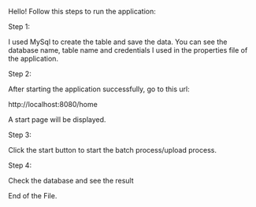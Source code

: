 Hello!
Follow this steps to run the application:

Step 1:

I used MySql to create the table and save the data. You can see the database name, table name and credentials I used
in the properties file of the application.


Step 2:

After starting the application successfully, go to this url:

http://localhost:8080/home

A start page will be displayed.


Step 3:

Click the start button to start the batch process/upload process.

Step 4:

Check the database and see the result



End of the File.

